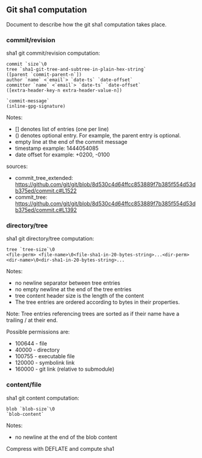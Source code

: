 Git sha1 computation
--------------------

Document to describe how the git sha1 computation takes place.

### commit/revision

sha1 git commit/revision computation:

    commit `size`\0
    tree `sha1-git-tree-and-subtree-in-plain-hex-string`
    ([parent `commit-parent-n`])
    author `name` <`email`> `date-ts` `date-offset`
    committer `name` <`email`> `date-ts` `date-offset`
    ([extra-header-key-n extra-header-value-n])

    `commit-message`
    (inline-gpg-signature)


Notes:
- [] denotes list of entries (one per line)
- () denotes optional entry. For example, the parent entry is optional.
- empty line at the end of the commit message
- timestamp example: 1444054085
- date offset for example: +0200, -0100

sources:
- commit_tree_extended: https://github.com/git/git/blob/8d530c4d64ffcc853889f7b385f554d53db375ed/commit.c#L1522
- commit_tree: https://github.com/git/git/blob/8d530c4d64ffcc853889f7b385f554d53db375ed/commit.c#L1392

### directory/tree

sha1 git directory/tree computation:

    tree `tree-size`\0
    <file-perm> <file-name>\0<file-sha1-in-20-bytes-string>...<dir-perm> <dir-name>\0<dir-sha1-in-20-bytes-string>...


Notes:
- no newline separator between tree entries
- no empty newline at the end of the tree entries
- tree content header size is the length of the content
- The tree entries are ordered according to bytes in their <name> properties.

Note: Tree entries referencing trees are sorted as if their name have a trailing /
at their end.

Possible permissions are:
- 100644 - file
- 40000  - directory
- 100755 - executable file
- 120000 - symbolink link
- 160000 - git link (relative to submodule)

### content/file

sha1 git content computation:

    blob `blob-size`\0
    `blob-content`

Notes:
- no newline at the end of the blob content

Compress with DEFLATE and compute sha1
